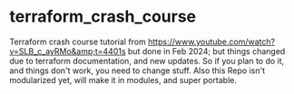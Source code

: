 # terraform_crash_course
Terraform crash course tutorial from https://www.youtube.com/watch?v=SLB_c_ayRMo&amp;t=4401s but done in Feb 2024; but things changed due to terraform documentation, and new updates. So if you plan to do it, and things don't work, you need to change stuff. Also this Repo isn't modularized yet, will make it in modules, and super portable. 
